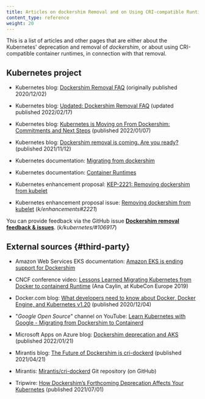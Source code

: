 ```yaml
---
title: Articles on dockershim Removal and on Using CRI-compatible Runtimes
content_type: reference
weight: 20
---
```

<!-- overview -->
This is a list of articles and other pages that are either
about the Kubernetes' deprecation and removal of _dockershim_,
or about using CRI-compatible container runtimes,
in connection with that removal.

<!-- body -->

## Kubernetes project

* Kubernetes blog: [Dockershim Removal FAQ](/blog/2020/12/02/dockershim-faq/) (originally published 2020/12/02)

* Kubernetes blog: [Updated: Dockershim Removal FAQ](/blog/2022/02/17/dockershim-faq/) (updated published 2022/02/17)

* Kubernetes blog: [Kubernetes is Moving on From Dockershim: Commitments and Next Steps](/blog/2022/01/07/kubernetes-is-moving-on-from-dockershim/) (published 2022/01/07)

* Kubernetes blog: [Dockershim removal is coming. Are you ready?](/blog/2021/11/12/are-you-ready-for-dockershim-removal/) (published 2021/11/12)

* Kubernetes documentation: [Migrating from dockershim](/docs/kubernetes/en/tasks/administer-cluster/migrating-from-dockershim/)

* Kubernetes documentation: [Container Runtimes](/docs/kubernetes/en/setup/production-environment/container-runtimes/)

* Kubernetes enhancement proposal: [KEP-2221: Removing dockershim from kubelet](https://github.com/kubernetes/enhancements/blob/master/keps/sig-node/2221-remove-dockershim/README.md)

* Kubernetes enhancement proposal issue: [Removing dockershim from kubelet](https://github.com/kubernetes/enhancements/issues/2221) (_k/enhancements#2221_)


You can provide feedback via the GitHub issue [**Dockershim removal feedback & issues**](https://github.com/kubernetes/kubernetes/issues/106917). (_k/kubernetes/#106917_)

## External sources {#third-party}

<!-- sort these alphabetically -->

* Amazon Web Services EKS documentation: [Amazon EKS is ending support for Dockershim](https://docs.aws.amazon.com/eks/latest/userguide/dockershim-deprecation.html)

* CNCF conference video: [Lessons Learned Migrating Kubernetes from Docker to containerd Runtime](https://www.youtube.com/watch?v=uDOu6rK4yOk) (Ana Caylin, at KubeCon Europe 2019)

* Docker.com blog: [What developers need to know about Docker, Docker Engine, and Kubernetes v1.20](https://www.docker.com/blog/what-developers-need-to-know-about-docker-docker-engine-and-kubernetes-v1-20/) (published 2020/12/04)

* "_Google Open Source_" channel on YouTube: [Learn Kubernetes with Google - Migrating from Dockershim to Containerd](https://youtu.be/fl7_4hjT52g)

* Microsoft Apps on Azure blog: [Dockershim deprecation and AKS](https://techcommunity.microsoft.com/t5/apps-on-azure-blog/dockershim-deprecation-and-aks/ba-p/3055902) (published 2022/01/21)

* Mirantis blog: [The Future of Dockershim is cri-dockerd](https://www.mirantis.com/blog/the-future-of-dockershim-is-cri-dockerd/) (published 2021/04/21)

* Mirantis: [Mirantis/cri-dockerd](https://github.com/Mirantis/cri-dockerd) Git repository (on GitHub)

* Tripwire: [How Dockershim’s Forthcoming Deprecation Affects Your Kubernetes](https://www.tripwire.com/state-of-security/security-data-protection/cloud/how-dockershim-forthcoming-deprecation-affects-your-kubernetes/) (published 2021/07/01)
